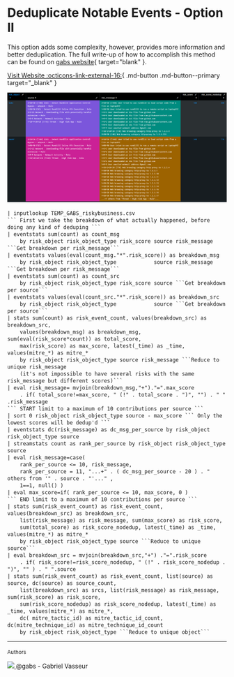 # Deduplicate Notable Events - Option II

This option adds some complexity, however, provides more information and better deduplication. The full write-up of how to accomplish this method can be found on [gabs website](https://www.gabrielvasseur.com/post/rba-a-better-way-to-dedup-risk-events){ target="blank" }.

[Visit Website :octicons-link-external-16:](https://www.gabrielvasseur.com/post/rba-a-better-way-to-dedup-risk-events "See full blog post"){ .md-button .md-button--primary target="_blank" }

![Deduplicate Notable Events](../../assets/dedup_notable_2.png)


```spl title="Final SPL from blog post"
| inputlookup TEMP_GABS_riskybusiness.csv
``` First we take the breakdown of what actually happened, before doing any kind of deduping ```
| eventstats sum(count) as count_msg
    by risk_object risk_object_type risk_score source risk_message ```Get breakdown per risk_message``` 
| eventstats values(eval(count_msg."*".risk_score)) as breakdown_msg
    by risk_object risk_object_type            source risk_message ```Get breakdown per risk_message```
| eventstats sum(count) as count_src
    by risk_object risk_object_type risk_score source ```Get breakdown per source```
| eventstats values(eval(count_src."*".risk_score)) as breakdown_src
    by risk_object risk_object_type            source ```Get breakdown per source```
| stats sum(count) as risk_event_count, values(breakdown_src) as breakdown_src,
    values(breakdown_msg) as breakdown_msg, sum(eval(risk_score*count)) as total_score,
    max(risk_score) as max_score, latest(_time) as _time, values(mitre_*) as mitre_*
    by risk_object risk_object_type source risk_message ```Reduce to unique risk_message
    (it's not impossible to have several risks with the same risk_message but different scores)```
| eval risk_message= mvjoin(breakdown_msg,"+")."=".max_score
    . if( total_score!=max_score, " (!" . total_score . ")", "") . " " .risk_message
``` START limit to a maximum of 10 contributions per source ```
| sort 0 risk_object risk_object_type source - max_score ``` Only the lowest scores will be dedup'd ```
| eventstats dc(risk_message) as dc_msg_per_source by risk_object risk_object_type source 
| streamstats count as rank_per_source by risk_object risk_object_type source 
| eval risk_message=case( 
    rank_per_source <= 10, risk_message,
    rank_per_source = 11, "...+" . ( dc_msg_per_source - 20 ) . " others from '" . source . "'..." ,
    1==1, null() ) 
| eval max_score=if( rank_per_source <= 10, max_score, 0 )
``` END limit to a maximum of 10 contributions per source ```
| stats sum(risk_event_count) as risk_event_count, values(breakdown_src) as breakdown_src,
    list(risk_message) as risk_message, sum(max_score) as risk_score,
    sum(total_score) as risk_score_nodedup, latest(_time) as _time, values(mitre_*) as mitre_*
    by risk_object risk_object_type source ```Reduce to unique source```
| eval breakdown_src = mvjoin(breakdown_src,"+") ."=".risk_score
    . if( risk_score!=risk_score_nodedup, " (!" . risk_score_nodedup . ")", "" ) . " ".source
| stats sum(risk_event_count) as risk_event_count, list(source) as source, dc(source) as source_count,
    list(breakdown_src) as srcs, list(risk_message) as risk_message, sum(risk_score) as risk_score,
    sum(risk_score_nodedup) as risk_score_nodedup, latest(_time) as _time, values(mitre_*) as mitre_*,
    dc( mitre_tactic_id) as mitre_tactic_id_count, dc(mitre_technique_id) as mitre_technique_id_count
    by risk_object risk_object_type ```Reduce to unique object```
```

---
<small>Authors</small>

<div class="zts-tooltip">
    <a class="zts-author" href="../../../contributing/contributors" target="_blank" alt="gabs - Gabriel Vasseur">
        <img class="github-avatar" src="https://static.wixstatic.com/media/13f3dd_4158c412b7a54e16b2c70eb6ef0e9cd5~mv2.jpg/v1/fill/w_686,h_660,fp_0.50_0.50,q_85,usm_0.66_1.00_0.01,enc_auto/13f3dd_4158c412b7a54e16b2c70eb6ef0e9cd5~mv2.jpg){ class="github-avatar"/>
    </a>
    <span class="zts-tooltip-text">@gabs - Gabriel Vasseur</span>
</div>